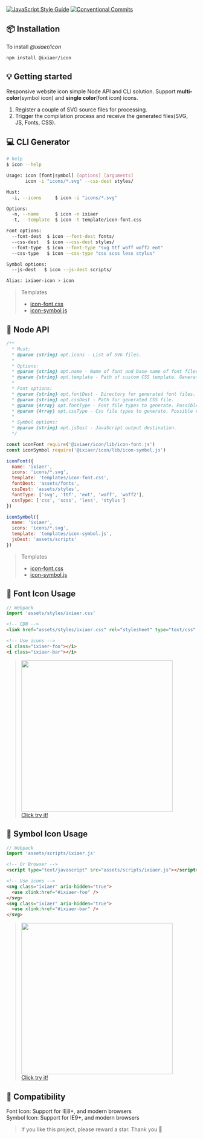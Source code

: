 [![JavaScript Style Guide](https://img.shields.io/github/package-json/dependency-version/ixiaer/icon/dev/eslint-config-standard.svg)](https://standardjs.com) [![Conventional Commits](https://img.shields.io/github/package-json/dependency-version/ixiaer/icon/dev/@commitlint/config-conventional.svg)](https://conventionalcommits.org)

## 📦 Installation

To install *@ixiaer/icon*

```bash
npm install @ixiaer/icon
```

## 💡 Getting started

Responsive website icon simple Node API and CLI solution. Support **multi-color**(symbol icon) and **single color**(font icon) icons.

1. Register a couple of SVG source files for processing.
2. Trigger the compilation process and receive the generated files(SVG, JS, Fonts, CSS).

## 💻 CLI Generator

```bash
# help
$ icon --help

Usage: icon [font|symbol] [options] [arguments]
       icon -i "icons/*.svg" --css-dest styles/

Must:
  -i, --icons     $ icon -i "icons/*.svg"

Options:
  -n, --name      $ icon -n ixiaer
  -t, --template  $ icon -t template/icon-font.css

Font options:
  --font-dest  $ icon --font-dest fonts/
  --css-dest   $ icon --css-dest styles/
  --font-type  $ icon --font-type "svg ttf woff woff2 eot"
  --css-type   $ icon --css-type "css scss less stylus"

Symbol options:
  --js-dest   $ icon --js-dest scripts/

Alias: ixiaer-icon > icon
```

> Templates
> * [icon-font.css](templates/icon-font.css)
> * [icon-symbol.js](templates/icon-symbol.js)

## 🧩 Node API

```javascript
/**
  * Must:
  * @param {string} opt.icons - List of SVG files.
  *
  * Options:
  * @param {string} opt.name - Name of font and base name of font files.
  * @param {string} opt.template - Path of custom CSS template. Generator uses handlebars templates.
  *
  * Font options:
  * @param {string} opt.fontDest - Directory for generated font files.
  * @param {string} opt.cssDest - Path for generated CSS file.
  * @param {Array} opt.fontType - Font file types to generate. Possible values: ['svg', 'ttf', 'woff', 'woff2', 'eot'].
  * @param {Array} opt.cssType - Css file types to generate. Possible values: ['css', 'scss', 'less', 'stylus'].
  *
  * Symbol options:
  * @param {string} opt.jsDest - JavaScript output destination.
  */

const iconFont require('@ixiaer/icon/lib/icon-font.js')
const iconSymbol require('@ixiaer/icon/lib/icon-symbol.js')

iconFont({
  name: 'ixiaer',
  icons: 'icons/*.svg',
  template: 'templates/icon-font.css',
  fontDest: 'assets/fonts',
  cssDest: 'assets/styles',
  fontType: ['svg', 'ttf', 'eot', 'woff', 'woff2'],
  cssType: ['css', 'scss', 'less', 'stylus']
})

iconSymbol({
  name: 'ixiaer',
  icons: 'icons/*.svg',
  template: 'templates/icon-symbol.js',
  jsDest: 'assets/scripts'
})
```

> Templates
> * [icon-font.css](templates/icon-font.css)
> * [icon-symbol.js](templates/icon-symbol.js)

## 💛 Font Icon Usage

```javascript
// Webpack
import 'assets/styles/ixiaer.css'
```

```html
<!-- CDN -->
<link href="assets/styles/ixiaer.css" rel="stylesheet" type="text/css" />
```

```html
<!-- Use icons -->
<i class="ixiaer-foo"></i>
<i class="ixiaer-bar"></i>
```

> <img src="https://raw.githubusercontent.com/ixiaer/icon-ionicons/master/icon-font.png" width="400"><br>
> [Click try it!](https://ixiaer.github.io/icon-ionicons/example.html)

## 💝 Symbol Icon Usage

```javascript
// Webpack
import 'assets/scripts/ixiaer.js'
```

```html
<!-- Or Browser -->
<script type="text/javascript" src="assets/scripts/ixiaer.js"></script>
```

```html
<!-- Use icons -->
<svg class="ixiaer" aria-hidden="true">
  <use xlink:href="#ixiaer-foo" />
</svg>
<svg class="ixiaer" aria-hidden="true">
  <use xlink:href="#ixiaer-bar" />
</svg>
```
> <img src="https://raw.githubusercontent.com/ixiaer/icon-logos/master/icon-symbol.png" width="400"><br>
> [Click try it!](https://ixiaer.github.io/icon-logos/example.html)

## 🔗 Compatibility

Font Icon: Support for IE8+, and modern browsers<br>
Symbol Icon: Support for IE9+, and modern browsers

> If you like this project, please reward a star. Thank you 🙏
